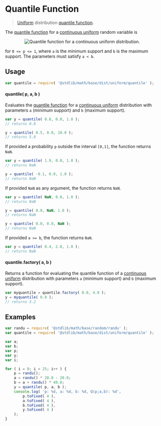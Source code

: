 Quantile Function
===

> [Uniform][uniform] distribution [quantile function][quantile-function].

<section class="intro">

The [quantile function][quantile-function] for a [continuous uniform][uniform] random variable is

<!-- <equation class="equation" label="eq:quantile_function" align="center" raw="Q(p) = a + p (b - a)" alt="Quantile function for a continuous uniform distribution."> -->

<div class="equation" align="center" data-raw-text="Q(p) = a + p (b - a)" data-equation="eq:quantile_function">
    <img src="" alt="Quantile function for a continuous uniform distribution.">
    <br>
</div>

<!-- </equation> -->

for `0 <= p <= 1`, where `a` is the minimum support and `b` is the maximum support. The parameters must satisfy `a < b`.

</section>

<!-- /.intro -->

<section class="usage">

## Usage
``` javascript
var quantile = require( '@stdlib/math/base/dist/uniform/quantile' );
```

#### quantile( p, a, b )

Evaluates the [quantile function][quantile-function] for a [continuous uniform][uniform] distribution with parameters `a` (minimum support) and `b` (maximum support).

``` javascript
var y = quantile( 0.8, 0.0, 1.0 );
// returns 0.8

y = quantile( 0.5, 0.0, 10.0 );
// returns 5.0
```

If provided a probability `p` outside the interval `[0,1]`, the function returns `NaN`.

``` javascript
var y = quantile( 1.9, 0.0, 1.0 );
// returns NaN

y = quantile( -0.1, 0.0, 1.0 );
// returns NaN
```

If provided `NaN` as any argument, the function returns `NaN`.

``` javascript
var y = quantile( NaN, 0.0, 1.0 );
// returns NaN

y = quantile( 0.0, NaN, 1.0 );
// returns NaN

y = quantile( 0.0, 0.0, NaN );
// returns NaN
```

If provided `a >= b`, the function returns `NaN`.

``` javascript
var y = quantile( 0.4, 2.0, 1.0 );
// returns NaN
```

#### quantile.factory( a, b )

Returns a function for evaluating the quantile function of a [continuous uniform][uniform] distribution with parameters `a` (minimum support) and `b` (maximum support).

``` javascript
var myquantile = quantile.factory( 0.0, 4.0 );
y = myquantile( 0.8 );
// returns 3.2
```

</section>

<!-- /.usage -->

<section class="examples">

## Examples

``` javascript
var randu = require( '@stdlib/math/base/random/randu' );
var quantile = require( '@stdlib/math/base/dist/uniform/quantile' );

var a;
var b;
var p;
var y;
var i;

for ( i = 0; i < 25; i++ ) {
    p = randu();
    a = randu() * 20.0 - 20.0;
    b = a + randu() * 40.0;
    y = quantile( p, a, b );
    console.log( 'p: %d, a: %d, b: %d, Q(p;a,b): %d',
        p.toFixed( 4 ),
        a.toFixed( 4 ),
        b.toFixed( 4 ),
        y.toFixed( 4 )
    );
}
```

</section>

<!-- /.examples -->


<section class="links">

[uniform]: https://en.wikipedia.org/wiki/Uniform_distribution
[quantile-function]: https://en.wikipedia.org/wiki/Quantile_function

</section>

<!-- /.links -->
